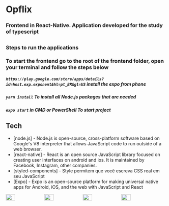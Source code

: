 # Opflix
### Frontend in React-Native. Application developed for the study of typescript
##
### Steps to run the applications

### To start the frontend go to the root of the frontend folder, open your terminal and follow the steps below
##### `https://play.google.com/store/apps/details?id=host.exp.exponent&hl=pt_BR&gl=US` install the expo from phone
##### `yarn install` To install all Node.js packages that are needed
##### `expo start` in CMD or PowerShell To start project

## Tech
- [node.js] - Node.js is open-source, cross-platform software based on Google's V8 interpreter that allows JavaScript code to run outside of a web browser.
- [react-native] - React is an open source JavaScript library focused on creating user interfaces on android and ios. It is maintained by Facebook, Instagram, other companies.
- [styled-components] - Style permitem que você escreva CSS real em seu JavaScript
- [Expo] - Expo is an open-source platform for making universal native apps for Android, iOS, and the web with JavaScript and React

<div style="display:flex;">
	<img src="https://i.imgur.com/oyXeQou.jpg" width="24%">
	<img src="https://i.imgur.com/RTZDdLB.jpg" width="24%">
	<img src="https://i.imgur.com/2gOCRtX.jpg" width="24%">
	<img src="https://i.imgur.com/SXxWgj2.jpg" width="24%">
</div>
